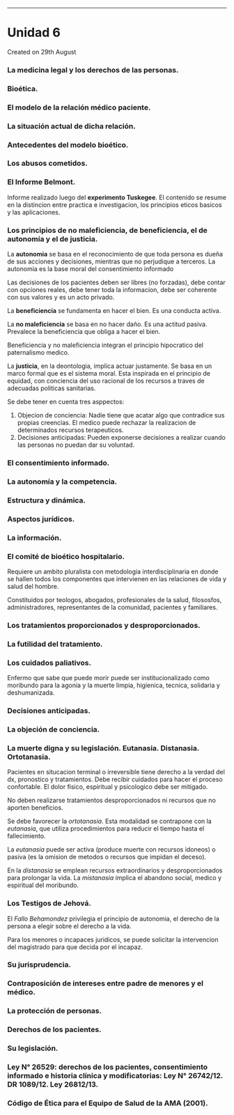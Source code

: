 - - -
# Unidad 6
Created on 29th August

### La medicina legal y los derechos de las personas.

### Bioética.

### El modelo de la relación médico paciente.

### La situación actual de dicha relación.

### Antecedentes del modelo bioético.

### Los abusos cometidos.

### El Informe Belmont.

Informe realizado luego del **experimento Tuskegee**. El contenido se resume en la distincion entre practica e investigacion, los principios eticos basicos y las aplicaciones.

### Los principios de no maleficiencia, de beneficiencia, el de autonomía y el de justicia.

La **autonomia** se basa en el reconocimiento de que toda persona es dueña de sus acciones y decisiones, mientras que no perjudique a terceros. La autonomia es la base moral del consentimiento informado

Las decisiones de los pacientes deben ser libres (no forzadas), debe contar con opciones reales, debe tener toda la informacion, debe ser coherente con sus valores y es un acto privado.

La **beneficiencia** se fundamenta en hacer el bien. Es una conducta activa.

La **no maleficiencia** se basa en no hacer daño. Es una actitud pasiva. Prevalece la beneficiencia que obliga a hacer el bien.

Beneficiencia y no maleficiencia integran el principio hipocratico del paternalismo medico.

La **justicia**, en la deontologia, implica actuar justamente. Se basa en un marco formal que es el sistema moral. Esta inspirada en el principio de equidad, con conciencia del uso racional de los recursos a traves de adecuadas politicas sanitarias.

Se debe tener en cuenta tres asppectos:

1. Objecion de conciencia: Nadie tiene que acatar algo que contradice sus propias creencias. El medico puede rechazar la realizacion de determinados recursos terapeuticos.
2. Decisiones anticipadas: Pueden exponerse decisiones a realizar cuando las personas no puedan dar su voluntad.

### El consentimiento informado.

### La autonomía y la competencia.

### Estructura y dinámica.
### Aspectos jurídicos.
### La información.

### El comité de bioético hospitalario.

Requiere un ambito pluralista con metodologia interdisciplinaria en donde se hallen todos los componentes que intervienen en las relaciones de vida y salud del hombre.

Constituidos por teologos, abogados, profesionales de la salud, filososfos, administradores, representantes de la comunidad, pacientes y familiares.

### Los tratamientos proporcionados y desproporcionados.
### La futilidad del tratamiento.
### Los cuidados paliativos.

Enfermo que sabe que puede morir puede ser institucionalizado como moribundo para la agonia y la muerte limpia, higienica, tecnica, solidaria y deshumanizada.

### Decisiones anticipadas.
### La objeción de conciencia.


### La muerte digna y su legislación. Eutanasia. Distanasia. Ortotanasia.

Pacientes en situcacion terminal o irreversible tiene derecho a la verdad del dx, pronostico y tratamientos. Debe recibir cuidados para hacer el proceso confortable. El dolor fisico, espiritual y psicologico debe ser mitigado.

No deben realizarse tratamientos desproporcionados ni recursos que no aporten beneficios.

Se debe favorecer la *ortotanasia*. Esta modalidad se contrapone con la *eutanasia*, que utiliza procedimientos para reducir el tiempo hasta el fallecimiento.

La *eutanasia* puede ser activa (produce muerte con recursos idoneos) o pasiva (es la omision de metodos o recursos que impidan el deceso).

En la *distanasia* se emplean recursos extraordinarios y desproporcionados para prolongar la vida. La *mistanasia* implica el abandono social, medico y espiritual del moribundo.

### Los Testigos de Jehová.

El *Fallo Behamondez* privilegia el principio de autonomia, el derecho de la persona a elegir sobre el derecho a la vida.

Para los menores o incapaces juridicos, se puede solicitar la intervencion del magistrado para que decida por el incapaz.

### Su jurisprudencia.
### Contraposición de intereses entre padre de menores y el médico.
### La protección de personas.
### Derechos de los pacientes.
### Su legislación.
### Ley N° 26529: derechos de los pacientes, consentimiento informado e historia clínica y modificatorias: Ley N° 26742/12. DR 1089/12. Ley 26812/13.
### Código de Ética para el Equipo de Salud de la AMA (2001).
